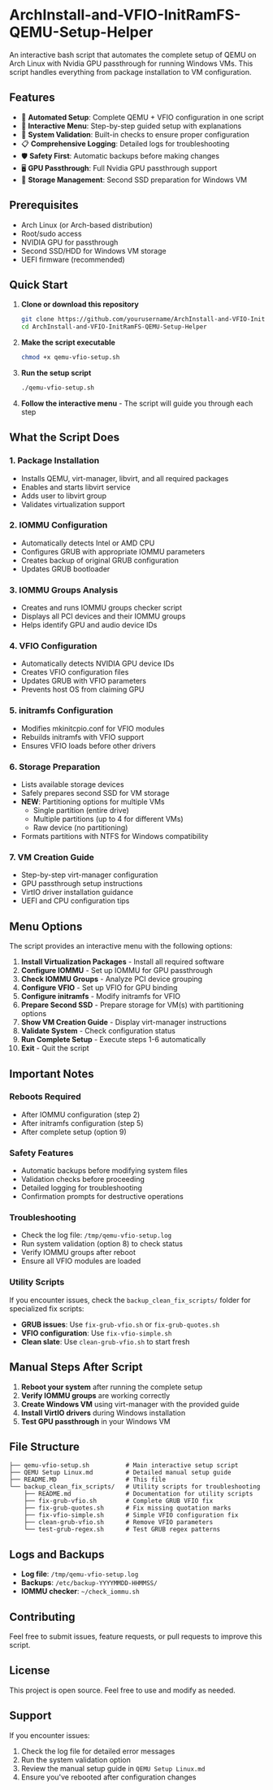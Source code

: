 # ArchInstall-and-VFIO-InitRamFS-QEMU-Setup-Helper

An interactive bash script that automates the complete setup of QEMU on Arch Linux with Nvidia GPU passthrough for running Windows VMs. This script handles everything from package installation to VM configuration.

## Features

- 🚀 **Automated Setup**: Complete QEMU + VFIO configuration in one script
- 🎯 **Interactive Menu**: Step-by-step guided setup with explanations
- 🔧 **System Validation**: Built-in checks to ensure proper configuration
- 📋 **Comprehensive Logging**: Detailed logs for troubleshooting
- 🛡️ **Safety First**: Automatic backups before making changes
- 🖥️ **GPU Passthrough**: Full Nvidia GPU passthrough support
- 💾 **Storage Management**: Second SSD preparation for Windows VM

## Prerequisites

- Arch Linux (or Arch-based distribution)
- Root/sudo access
- NVIDIA GPU for passthrough
- Second SSD/HDD for Windows VM storage
- UEFI firmware (recommended)

## Quick Start

1. **Clone or download this repository**
   ```bash
   git clone https://github.com/yourusername/ArchInstall-and-VFIO-InitRamFS-QEMU-Setup-Helper.git
   cd ArchInstall-and-VFIO-InitRamFS-QEMU-Setup-Helper
   ```

2. **Make the script executable**
   ```bash
   chmod +x qemu-vfio-setup.sh
   ```

3. **Run the setup script**
   ```bash
   ./qemu-vfio-setup.sh
   ```

4. **Follow the interactive menu** - The script will guide you through each step

## What the Script Does

### 1. Package Installation
- Installs QEMU, virt-manager, libvirt, and all required packages
- Enables and starts libvirt service
- Adds user to libvirt group
- Validates virtualization support

### 2. IOMMU Configuration
- Automatically detects Intel or AMD CPU
- Configures GRUB with appropriate IOMMU parameters
- Creates backup of original GRUB configuration
- Updates GRUB bootloader

### 3. IOMMU Groups Analysis
- Creates and runs IOMMU groups checker script
- Displays all PCI devices and their IOMMU groups
- Helps identify GPU and audio device IDs

### 4. VFIO Configuration
- Automatically detects NVIDIA GPU device IDs
- Creates VFIO configuration files
- Updates GRUB with VFIO parameters
- Prevents host OS from claiming GPU

### 5. initramfs Configuration
- Modifies mkinitcpio.conf for VFIO modules
- Rebuilds initramfs with VFIO support
- Ensures VFIO loads before other drivers

### 6. Storage Preparation
- Lists available storage devices
- Safely prepares second SSD for VM storage
- **NEW**: Partitioning options for multiple VMs
  - Single partition (entire drive)
  - Multiple partitions (up to 4 for different VMs)
  - Raw device (no partitioning)
- Formats partitions with NTFS for Windows compatibility

### 7. VM Creation Guide
- Step-by-step virt-manager configuration
- GPU passthrough setup instructions
- VirtIO driver installation guidance
- UEFI and CPU configuration tips

## Menu Options

The script provides an interactive menu with the following options:

1. **Install Virtualization Packages** - Install all required software
2. **Configure IOMMU** - Set up IOMMU for GPU passthrough
3. **Check IOMMU Groups** - Analyze PCI device grouping
4. **Configure VFIO** - Set up VFIO for GPU binding
5. **Configure initramfs** - Modify initramfs for VFIO
6. **Prepare Second SSD** - Prepare storage for VM(s) with partitioning options
7. **Show VM Creation Guide** - Display virt-manager instructions
8. **Validate System** - Check configuration status
9. **Run Complete Setup** - Execute steps 1-6 automatically
0. **Exit** - Quit the script

## Important Notes

### Reboots Required
- After IOMMU configuration (step 2)
- After initramfs configuration (step 5)
- After complete setup (option 9)

### Safety Features
- Automatic backups before modifying system files
- Validation checks before proceeding
- Detailed logging for troubleshooting
- Confirmation prompts for destructive operations

### Troubleshooting
- Check the log file: `/tmp/qemu-vfio-setup.log`
- Run system validation (option 8) to check status
- Verify IOMMU groups after reboot
- Ensure all VFIO modules are loaded

### Utility Scripts
If you encounter issues, check the `backup_clean_fix_scripts/` folder for specialized fix scripts:
- **GRUB issues**: Use `fix-grub-vfio.sh` or `fix-grub-quotes.sh`
- **VFIO configuration**: Use `fix-vfio-simple.sh`
- **Clean slate**: Use `clean-grub-vfio.sh` to start fresh

## Manual Steps After Script

1. **Reboot your system** after running the complete setup
2. **Verify IOMMU groups** are working correctly
3. **Create Windows VM** using virt-manager with the provided guide
4. **Install VirtIO drivers** during Windows installation
5. **Test GPU passthrough** in your Windows VM

## File Structure

```
├── qemu-vfio-setup.sh          # Main interactive setup script
├── QEMU Setup Linux.md         # Detailed manual setup guide
├── README.MD                   # This file
└── backup_clean_fix_scripts/   # Utility scripts for troubleshooting
    ├── README.md               # Documentation for utility scripts
    ├── fix-grub-vfio.sh        # Complete GRUB VFIO fix
    ├── fix-grub-quotes.sh      # Fix missing quotation marks
    ├── fix-vfio-simple.sh      # Simple VFIO configuration fix
    ├── clean-grub-vfio.sh      # Remove VFIO parameters
    └── test-grub-regex.sh      # Test GRUB regex patterns
```

## Logs and Backups

- **Log file**: `/tmp/qemu-vfio-setup.log`
- **Backups**: `/etc/backup-YYYYMMDD-HHMMSS/`
- **IOMMU checker**: `~/check_iommu.sh`

## Contributing

Feel free to submit issues, feature requests, or pull requests to improve this script.

## License

This project is open source. Feel free to use and modify as needed.

## Support

If you encounter issues:
1. Check the log file for detailed error messages
2. Run the system validation option
3. Review the manual setup guide in `QEMU Setup Linux.md`
4. Ensure you've rebooted after configuration changes 